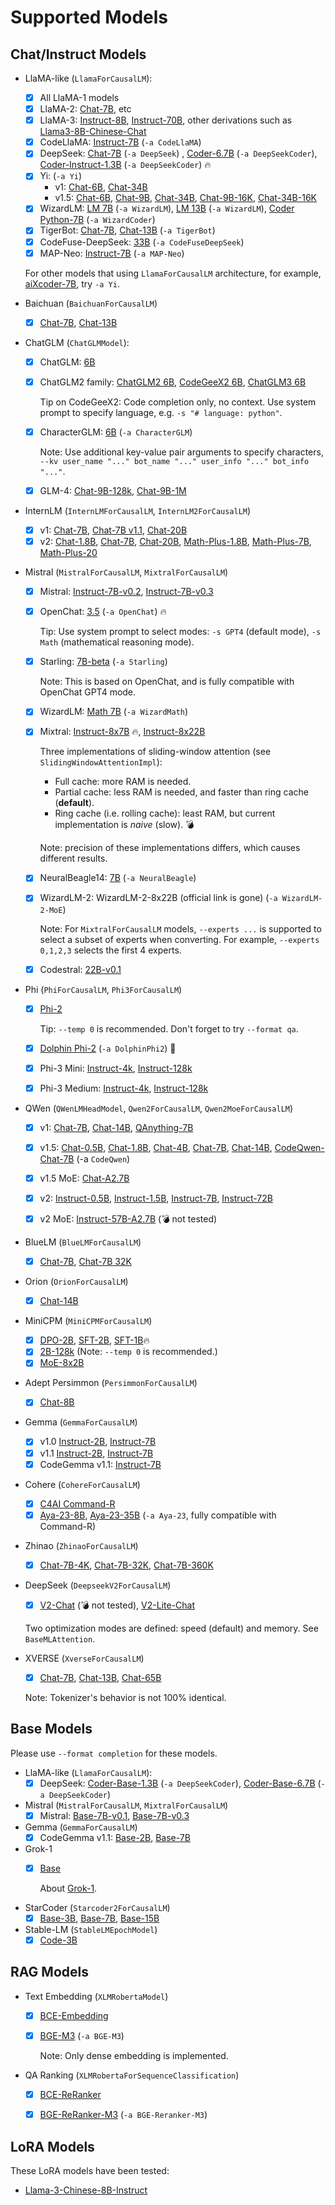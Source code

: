 # Supported Models

## Chat/Instruct Models

* LlaMA-like (`LlamaForCausalLM`):
    * [x] All LlaMA-1 models
    * [x] LlaMA-2: [Chat-7B](https://huggingface.co/meta-llama/Llama-2-7b-chat-hf), etc
    * [x] LlaMA-3: [Instruct-8B](https://huggingface.co/meta-llama/Meta-Llama-3-8B-Instruct), [Instruct-70B](https://huggingface.co/meta-llama/Meta-Llama-3-70B-Instruct), other derivations such as [Llama3-8B-Chinese-Chat](https://huggingface.co/shenzhi-wang/Llama3-8B-Chinese-Chat)
    * [x] CodeLlaMA: [Instruct-7B](https://huggingface.co/codellama/CodeLlama-7b-Instruct-hf) (`-a CodeLlaMA`)
    * [x] DeepSeek: [Chat-7B](https://huggingface.co/deepseek-ai/deepseek-llm-7b-chat) (`-a DeepSeek`) , [Coder-6.7B](https://huggingface.co/deepseek-ai/deepseek-coder-6.7b-instruct) (`-a DeepSeekCoder`), [Coder-Instruct-1.3B](https://huggingface.co/deepseek-ai/deepseek-coder-1.3b-instruct) (`-a DeepSeekCoder`) 🔥
    * [x] Yi: (`-a Yi`)
        - v1: [Chat-6B](https://huggingface.co/01-ai/Yi-6B-Chat), [Chat-34B](https://huggingface.co/01-ai/Yi-34B-Chat)
        - v1.5: [Chat-6B](https://huggingface.co/01-ai/Yi-1.5-6B-Chat),
        [Chat-9B](https://huggingface.co/01-ai/Yi-1.5-9B-Chat),
        [Chat-34B](https://huggingface.co/01-ai/Yi-1.5-34B-Chat),
        [Chat-9B-16K](https://huggingface.co/01-ai/Yi-1.5-9B-Chat-16K),
        [Chat-34B-16K](https://huggingface.co/01-ai/Yi-1.5-34B-Chat-16K)
    * [x] WizardLM: [LM 7B](https://huggingface.co/WizardLM/WizardLM-7B-V1.0) (`-a WizardLM`), [LM 13B](https://huggingface.co/WizardLM/WizardLM-13B-V1.2) (`-a WizardLM`), [Coder Python-7B](https://huggingface.co/WizardLM/WizardCoder-Python-7B-V1.0) (`-a WizardCoder`)
    * [x] TigerBot: [Chat-7B](https://huggingface.co/TigerResearch/tigerbot-7b-chat), [Chat-13B](https://huggingface.co/TigerResearch/tigerbot-13b-chat-v5) (`-a TigerBot`)
    * [x] CodeFuse-DeepSeek: [33B](https://huggingface.co/codefuse-ai/CodeFuse-DeepSeek-33B) (`-a CodeFuseDeepSeek`)
    * [x] MAP-Neo: [Instruct-7B](https://huggingface.co/m-a-p/neo_7b_instruct_v0.1) (`-a MAP-Neo`)

    For other models that using `LlamaForCausalLM` architecture, for example, [aiXcoder-7B](https://huggingface.co/aiXcoder/aixcoder-7b-base), try `-a Yi`.

* Baichuan (`BaichuanForCausalLM`)
    * [x] [Chat-7B](https://huggingface.co/baichuan-inc/Baichuan2-7B-Chat), [Chat-13B](https://huggingface.co/baichuan-inc/Baichuan2-13B-Chat)

* ChatGLM (`ChatGLMModel`):
    * [x] ChatGLM: [6B](https://huggingface.co/THUDM/chatglm-6b)
    * [x] ChatGLM2 family: [ChatGLM2 6B](https://huggingface.co/THUDM/chatglm2-6b), [CodeGeeX2 6B](https://huggingface.co/THUDM/codegeex2-6b), [ChatGLM3 6B](https://huggingface.co/THUDM/chatglm3-6b)

        Tip on CodeGeeX2: Code completion only, no context. Use system prompt to specify language, e.g. `-s "# language: python"`.

    * [x] CharacterGLM: [6B](https://huggingface.co/thu-coai/CharacterGLM-6B) (`-a CharacterGLM`)

        Note: Use additional key-value pair arguments to specify characters, `--kv user_name "..." bot_name "..." user_info "..." bot_info "..."`.

    * [x] GLM-4: [Chat-9B-128k](https://huggingface.co/THUDM/glm-4-9b-chat), [Chat-9B-1M](https://huggingface.co/THUDM/glm-4-9b-chat-1m)

* InternLM (`InternLMForCausalLM`, `InternLM2ForCausalLM`)
    * [x] v1: [Chat-7B](https://huggingface.co/internlm/internlm-chat-7b), [Chat-7B v1.1](https://huggingface.co/internlm/internlm-chat-7b-v1_1), [Chat-20B](https://huggingface.co/internlm/internlm-chat-20b)
    * [x] v2: [Chat-1.8B](https://huggingface.co/internlm/internlm2-chat-1_8b), [Chat-7B](https://huggingface.co/internlm/internlm2-chat-7b), [Chat-20B](https://huggingface.co/internlm/internlm2-chat-20b), [Math-Plus-1.8B](https://huggingface.co/internlm/internlm2-math-plus-1_8b), [Math-Plus-7B](https://huggingface.co/internlm/internlm2-math-plus-7), [Math-Plus-20](https://huggingface.co/internlm/internlm2-math-plus-20b)

* Mistral (`MistralForCausalLM`, `MixtralForCausalLM`)
    * [x] Mistral: [Instruct-7B-v0.2](https://huggingface.co/mistralai/Mistral-7B-Instruct-v0.2), [Instruct-7B-v0.3](https://huggingface.co/mistralai/Mistral-7B-Instruct-v0.3)

    * [x] OpenChat: [3.5](https://huggingface.co/openchat/openchat-3.5-1210/) (`-a OpenChat`) 🔥

        Tip: Use system prompt to select modes: `-s GPT4` (default mode), `-s Math` (mathematical reasoning mode).

    * [x] Starling: [7B-beta](https://huggingface.co/Nexusflow/Starling-LM-7B-beta) (`-a Starling`)

        Note: This is based on OpenChat, and is fully compatible with OpenChat GPT4 mode.

    * [x] WizardLM: [Math 7B](https://huggingface.co/WizardLM/WizardMath-7B-V1.1) (`-a WizardMath`)

    * [x] Mixtral: [Instruct-8x7B](https://huggingface.co/mistralai/Mixtral-8x7B-Instruct-v0.1) 🔥, [Instruct-8x22B](https://huggingface.co/mistralai/Mixtral-8x22B-Instruct-v0.1)

        Three implementations of sliding-window attention (see `SlidingWindowAttentionImpl`):

        - Full cache: more RAM is needed.
        - Partial cache: less RAM is needed, and faster than ring cache (**default**).
        - Ring cache (i.e. rolling cache): least RAM, but current implementation is *naive* (slow). 💣

        Note: precision of these implementations differs, which causes different results.

    * [x] NeuralBeagle14: [7B](https://huggingface.co/mlabonne/NeuralBeagle14-7B) (`-a NeuralBeagle`)

    * [x] WizardLM-2: WizardLM-2-8x22B (official link is gone) (`-a WizardLM-2-MoE`)

        Note: For `MixtralForCausalLM` models, `--experts ...` is supported to select a subset of experts when converting.
        For example, `--experts 0,1,2,3` selects the first 4 experts.

    * [x] Codestral: [22B-v0.1](https://huggingface.co/mistralai/Codestral-22B-v0.1)


* Phi (`PhiForCausalLM`, `Phi3ForCausalLM`)
    * [x] [Phi-2](https://huggingface.co/microsoft/phi-2/tree/eb8bbd1d37d258ea74fb082c53346d33056a83d4)

        Tip: `--temp 0` is recommended. Don't forget to try `--format qa`.

    * [x] [Dolphin Phi-2](https://huggingface.co/cognitivecomputations/dolphin-2_6-phi-2/tree/a084bb141f99f67e8ff56a654e29ddd53a0b4d7a) (`-a DolphinPhi2`) 🐬

    * [x] Phi-3 Mini: [Instruct-4k](https://huggingface.co/microsoft/Phi-3-mini-4k-instruct), [Instruct-128k](https://huggingface.co/microsoft/Phi-3-mini-128k-instruct)

    * [x] Phi-3 Medium: [Instruct-4k](https://huggingface.co/microsoft/Phi-3-medium-4k-instruct), [Instruct-128k](https://huggingface.co/microsoft/Phi-3-medium-128k-instruct)

* QWen (`QWenLMHeadModel`, `Qwen2ForCausalLM`, `Qwen2MoeForCausalLM`)
    * [x] v1: [Chat-7B](https://huggingface.co/Qwen/Qwen-7B-Chat), [Chat-14B](https://huggingface.co/Qwen/Qwen-14B-Chat), [QAnything-7B](https://huggingface.co/netease-youdao/Qwen-7B-QAnything)
    * [x] v1.5: [Chat-0.5B](https://huggingface.co/Qwen/Qwen1.5-0.5B-Chat), [Chat-1.8B](https://huggingface.co/Qwen/Qwen1.5-1.8B-Chat), [Chat-4B](https://huggingface.co/Qwen/Qwen1.5-4B-Chat), [Chat-7B](https://huggingface.co/Qwen/Qwen1.5-7B-Chat), [Chat-14B](https://huggingface.co/Qwen/Qwen1.5-14B-Chat), [CodeQwen-Chat-7B](https://huggingface.co/Qwen/CodeQwen1.5-7B-Chat) (-a `CodeQwen`)
    * [x] v1.5 MoE: [Chat-A2.7B](https://huggingface.co/Qwen/Qwen1.5-MoE-A2.7B-Chat)
    * [x] v2: [Instruct-0.5B](https://huggingface.co/Qwen/Qwen2-0.5B-Instruct), [Instruct-1.5B](https://huggingface.co/Qwen/Qwen2-1.5B-Instruct), [Instruct-7B](https://huggingface.co/Qwen/Qwen2-7B-Instruct), [Instruct-72B](https://huggingface.co/Qwen/Qwen2-72B-Instruct)
    * [x] v2 MoE: [Instruct-57B-A2.7B](https://huggingface.co/Qwen/Qwen2-57B-A14B-Instruct) (💣 not tested)


* BlueLM (`BlueLMForCausalLM`)
    * [x] [Chat-7B](https://huggingface.co/vivo-ai/BlueLM-7B-Chat), [Chat-7B 32K](https://huggingface.co/vivo-ai/BlueLM-7B-Chat-32K)

* Orion (`OrionForCausalLM`)
    * [x] [Chat-14B](https://huggingface.co/OrionStarAI/Orion-14B-Chat)

* MiniCPM (`MiniCPMForCausalLM`)
    * [x] [DPO-2B](https://huggingface.co/openbmb/MiniCPM-2B-dpo-fp16), [SFT-2B](https://huggingface.co/openbmb/MiniCPM-2B-sft-bf16),
          [SFT-1B](https://huggingface.co/openbmb/MiniCPM-1B-sft-bf16)🔥
    * [x] [2B-128k](https://huggingface.co/openbmb/MiniCPM-2B-128k) (Note: `--temp 0` is recommended.)
    * [x] [MoE-8x2B](https://huggingface.co/openbmb/MiniCPM-MoE-8x2B)

* Adept Persimmon (`PersimmonForCausalLM`)
    * [x] [Chat-8B](https://huggingface.co/adept/persimmon-8b-chat)

* Gemma (`GemmaForCausalLM`)
    * [x] v1.0 [Instruct-2B](https://huggingface.co/google/gemma-2b-it), [Instruct-7B](https://huggingface.co/google/gemma-7b-it)
    * [x] v1.1 [Instruct-2B](https://huggingface.co/google/gemma-1.1-2b-it), [Instruct-7B](https://huggingface.co/google/gemma-1.1-7b-it)
    * [x] CodeGemma v1.1: [Instruct-7B](https://huggingface.co/google/codegemma-1.1-7b-it)

* Cohere (`CohereForCausalLM`)
    * [x] [C4AI Command-R](https://huggingface.co/CohereForAI/c4ai-command-r-v01)
    * [x] [Aya-23-8B](https://huggingface.co/CohereForAI/aya-23-8B), [Aya-23-35B](https://huggingface.co/CohereForAI/aya-23-35B) (`-a Aya-23`, fully compatible with Command-R)

* Zhinao (`ZhinaoForCausalLM`)
    * [x] [Chat-7B-4K](https://huggingface.co/qihoo360/360Zhinao-7B-Chat-4K), [Chat-7B-32K](https://huggingface.co/qihoo360/360Zhinao-7B-Chat-32K), [Chat-7B-360K](https://huggingface.co/qihoo360/360Zhinao-7B-Chat-360K)

* DeepSeek (`DeepseekV2ForCausalLM`)
    * [x] [V2-Chat](https://huggingface.co/deepseek-ai/DeepSeek-V2-Chat) (💣 not tested), [V2-Lite-Chat](https://huggingface.co/deepseek-ai/DeepSeek-V2-Lite-Chat)

    Two optimization modes are defined: speed (default) and memory. See `BaseMLAttention`.

* XVERSE (`XverseForCausalLM`)
    * [x] [Chat-7B](https://huggingface.co/xverse/XVERSE-7B-Chat), [Chat-13B](https://huggingface.co/xverse/XVERSE-13B-Chat), [Chat-65B](https://huggingface.co/xverse/XVERSE-65B-Chat)

    Note: Tokenizer's behavior is not 100% identical.

## Base Models

Please use `--format completion` for these models.

* LlaMA-like (`LlamaForCausalLM`):
    * [x] DeepSeek: [Coder-Base-1.3B](https://huggingface.co/deepseek-ai/deepseek-coder-1.3b-base) (`-a DeepSeekCoder`), [Coder-Base-6.7B](https://huggingface.co/deepseek-ai/deepseek-coder-6.7b-base) (`-a DeepSeekCoder`)

* Mistral (`MistralForCausalLM`, `MixtralForCausalLM`)
    * [x] Mistral: [Base-7B-v0.1](https://huggingface.co/mistralai/Mistral-7B-v0.1), [Base-7B-v0.3](https://huggingface.co/mistralai/Mistral-7B-v0.3)

* Gemma (`GemmaForCausalLM`)
    * [x] CodeGemma v1.1: [Base-2B](https://huggingface.co/google/codegemma-1.1-2b), [Base-7B](https://huggingface.co/google/codegemma-1.1-7b)

* Grok-1
    * [x] [Base](https://huggingface.co/xai-org/grok-1)

        About [Grok-1](./docs/grok.md).

* StarCoder (`Starcoder2ForCausalLM`)
    * [x] [Base-3B](https://huggingface.co/bigcode/starcoder2-7b), [Base-7B](https://huggingface.co/bigcode/starcoder2-7b), [Base-15B](https://huggingface.co/bigcode/starcoder2-15b)

* Stable-LM (`StableLMEpochModel`)
    * [x] [Code-3B](https://huggingface.co/stabilityai/stable-code-3b)

## RAG Models

* Text Embedding (`XLMRobertaModel`)
    * [x] [BCE-Embedding](https://huggingface.co/maidalun1020/bce-embedding-base_v1)
    * [x] [BGE-M3](https://huggingface.co/BAAI/bge-m3) (`-a BGE-M3`)

        Note: Only dense embedding is implemented.

* QA Ranking (`XLMRobertaForSequenceClassification`)
    * [x] [BCE-ReRanker](https://huggingface.co/maidalun1020/bce-reranker-base_v1)
    * [x] [BGE-ReRanker-M3](https://huggingface.co/BAAI/bge-reranker-v2-m3) (`-a BGE-Reranker-M3`)


## LoRA Models

These LoRA models have been tested:

* [Llama-3-Chinese-8B-Instruct](https://huggingface.co/hfl/llama-3-chinese-8b-instruct-lora)